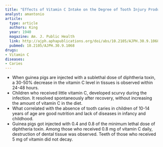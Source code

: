 ```yaml
---
title: "Effects of Vitamin C Intake on the Degree of Tooth Injury Produced by Diphtheria Toxin"
analyst: amantonio
article:
  type: article
  authors: King
  year: 1940
  magazine: Am. J. Public Health
  link: http://ajph.aphapublications.org/doi/abs/10.2105/AJPH.30.9.1068
  pubmed: 10.2105/AJPH.30.9.1068
drugs:
- Vitamin C
diseases:
- Caries
---
```


- When guinea pigs are injected with a sublethal dose of diphtheria toxin, a 30-50% decrease in the vitamin C level in tissues is observed within 24-48 hours.
- Children who received little vitamin C, developed scurvy during the infection. It resolved spontaneously after recovery, without increasing the amount of vitamin C in the diet.
- What correlated with the absence of tooth caries in children of 10-14 years of age are good nutrition and lack of diseases in infancy and childhood.
- Guinea pigs got injected with 0.4 and 0.8 of the minimum lethal dose of diphtheria toxin. Among those who received 0.8 mg of vitamin C daily, destruction of dental tissue was observed. Teeth of those who received 5 mg of vitamin did not decay.

